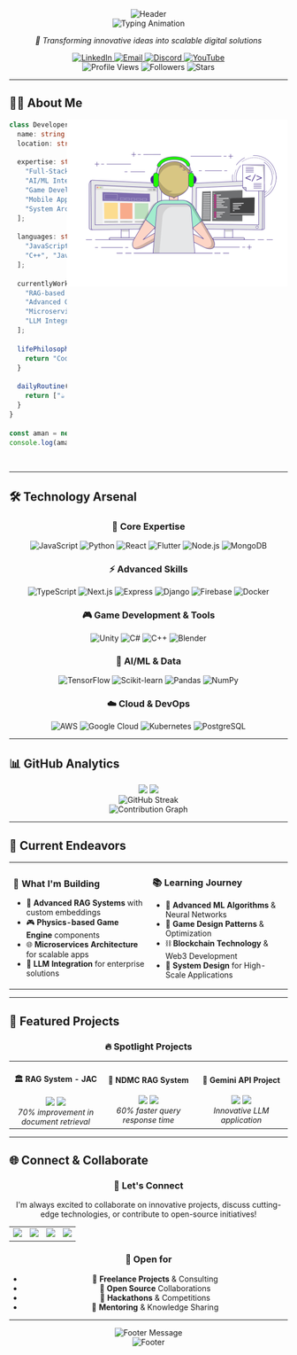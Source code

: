<div align="center">
  <img src="https://capsule-render.vercel.app/api?type=waving&color=0:667eea,100:764ba2&height=300&section=header&text=Amanpreet%20Singh&fontSize=90&fontAlign=50&fontAlignY=35&desc=Full-Stack%20Developer%20%7C%20AI%20Enthusiast%20%7C%20Game%20Developer&descAlign=50&descAlignY=55&animation=fadeIn&fontColor=FFFFFF" alt="Header" />
</div>

<div align="center">
  <img src="https://readme-typing-svg.herokuapp.com/?lines=Welcome+to+my+digital+playground!+🚀;Full-Stack+Developer;AI+%26+ML+Integration+Specialist;Game+Development+Enthusiast;Open+Source+Contributor&font=Fira%20Code&center=true&width=800&height=50&duration=4000&pause=1000&color=667eea&size=22" alt="Typing Animation" />
</div>

<p align="center">
  <em>🎯 Transforming innovative ideas into scalable digital solutions</em>
</p>

<div align="center">
  <a href="https://linkedin.com/in/amanpreet-singh-9a1929211" target="_blank">
    <img src="https://img.shields.io/badge/LinkedIn-0077B5?style=for-the-badge&logo=linkedin&logoColor=white&labelColor=0077B5" alt="LinkedIn"/>
  </a>
  <a href="mailto:amanpreetsinghjhiwant@outlook.com">
    <img src="https://img.shields.io/badge/Email-D14836?style=for-the-badge&logo=gmail&logoColor=white&labelColor=D14836" alt="Email"/>
  </a>
  <a href="https://discord.com/users/phibi2662" target="_blank">
    <img src="https://img.shields.io/badge/Discord-7289DA?style=for-the-badge&logo=discord&logoColor=white&labelColor=7289DA" alt="Discord"/>
  </a>
  <a href="https://youtube.com/@beard-hv5qj" target="_blank">
    <img src="https://img.shields.io/badge/YouTube-FF0000?style=for-the-badge&logo=youtube&logoColor=white&labelColor=FF0000" alt="YouTube"/>
  </a>
</div>

<div align="center">
  <img src="https://komarev.com/ghpvc/?username=Amanbig&style=for-the-badge&color=667eea&labelColor=1a1a2e" alt="Profile Views">
  <img src="https://img.shields.io/github/followers/Amanbig?style=for-the-badge&color=667eea&labelColor=1a1a2e&logo=github" alt="Followers">
  <img src="https://img.shields.io/github/stars/Amanbig?style=for-the-badge&color=667eea&labelColor=1a1a2e&logo=github" alt="Stars">
</div>

---

## 🧑‍💻 About Me

<img align="right" alt="Coding" width="400" src="https://raw.githubusercontent.com/devSouvik/devSouvik/master/gif3.gif">

```typescript
class Developer {
  name: string = "Amanpreet Singh";
  location: string = "India 🇮🇳";
  
  expertise: string[] = [
    "Full-Stack Development",
    "AI/ML Integration", 
    "Game Development",
    "Mobile App Development",
    "System Architecture"
  ];
  
  languages: string[] = [
    "JavaScript", "TypeScript", "Python", 
    "C++", "Java", "Dart", "C#"
  ];
  
  currentlyWorking: string[] = [
    "RAG-based Information Systems",
    "Advanced Game Physics",
    "Microservices Architecture",
    "LLM Integration Projects"
  ];
  
  lifePhilosophy(): string {
    return "Code with passion, learn continuously, innovate fearlessly! 💫";
  }
  
  dailyRoutine(): string[] {
    return ["☕ Coffee", "💻 Code", "🤔 Debug", "📚 Learn", "🔄 Repeat"];
  }
}

const aman = new Developer();
console.log(aman.lifePhilosophy());
```

<br clear="right"/>

---

## 🛠️ Technology Arsenal

<div align="center">

### 🚀 Core Expertise
<p>
  <img src="https://img.shields.io/badge/JavaScript-F7DF1E?style=for-the-badge&logo=javascript&logoColor=black" alt="JavaScript"/>
  <img src="https://img.shields.io/badge/Python-3776AB?style=for-the-badge&logo=python&logoColor=white" alt="Python"/>
  <img src="https://img.shields.io/badge/React-61DAFB?style=for-the-badge&logo=react&logoColor=black" alt="React"/>
  <img src="https://img.shields.io/badge/Flutter-02569B?style=for-the-badge&logo=flutter&logoColor=white" alt="Flutter"/>
  <img src="https://img.shields.io/badge/Node.js-339933?style=for-the-badge&logo=nodedotjs&logoColor=white" alt="Node.js"/>
  <img src="https://img.shields.io/badge/MongoDB-47A248?style=for-the-badge&logo=mongodb&logoColor=white" alt="MongoDB"/>
</p>

### ⚡ Advanced Skills
<p>
  <img src="https://img.shields.io/badge/TypeScript-3178C6?style=for-the-badge&logo=typescript&logoColor=white" alt="TypeScript"/>
  <img src="https://img.shields.io/badge/Next.js-000000?style=for-the-badge&logo=nextdotjs&logoColor=white" alt="Next.js"/>
  <img src="https://img.shields.io/badge/Express.js-000000?style=for-the-badge&logo=express&logoColor=white" alt="Express"/>
  <img src="https://img.shields.io/badge/Django-092E20?style=for-the-badge&logo=django&logoColor=white" alt="Django"/>
  <img src="https://img.shields.io/badge/Firebase-FFCA28?style=for-the-badge&logo=firebase&logoColor=black" alt="Firebase"/>
  <img src="https://img.shields.io/badge/Docker-2496ED?style=for-the-badge&logo=docker&logoColor=white" alt="Docker"/>
</p>

### 🎮 Game Development & Tools
<p>
  <img src="https://img.shields.io/badge/Unity-000000?style=for-the-badge&logo=unity&logoColor=white" alt="Unity"/>
  <img src="https://img.shields.io/badge/C%23-239120?style=for-the-badge&logo=c-sharp&logoColor=white" alt="C#"/>
  <img src="https://img.shields.io/badge/C++-00599C?style=for-the-badge&logo=c%2B%2B&logoColor=white" alt="C++"/>
  <img src="https://img.shields.io/badge/Blender-F5792A?style=for-the-badge&logo=blender&logoColor=white" alt="Blender"/>
</p>

### 🤖 AI/ML & Data
<p>
  <img src="https://img.shields.io/badge/TensorFlow-FF6F00?style=for-the-badge&logo=tensorflow&logoColor=white" alt="TensorFlow"/>
  <img src="https://img.shields.io/badge/scikit--learn-F7931E?style=for-the-badge&logo=scikit-learn&logoColor=white" alt="Scikit-learn"/>
  <img src="https://img.shields.io/badge/Pandas-150458?style=for-the-badge&logo=pandas&logoColor=white" alt="Pandas"/>
  <img src="https://img.shields.io/badge/NumPy-013243?style=for-the-badge&logo=numpy&logoColor=white" alt="NumPy"/>
</p>

### ☁️ Cloud & DevOps
<p>
  <img src="https://img.shields.io/badge/AWS-232F3E?style=for-the-badge&logo=amazon-aws&logoColor=white" alt="AWS"/>
  <img src="https://img.shields.io/badge/Google_Cloud-4285F4?style=for-the-badge&logo=google-cloud&logoColor=white" alt="Google Cloud"/>
  <img src="https://img.shields.io/badge/Kubernetes-326CE5?style=for-the-badge&logo=kubernetes&logoColor=white" alt="Kubernetes"/>
  <img src="https://img.shields.io/badge/PostgreSQL-336791?style=for-the-badge&logo=postgresql&logoColor=white" alt="PostgreSQL"/>
</p>

</div>

---

## 📊 GitHub Analytics

<div align="center">
  <img height="180em" src="https://github-readme-stats.vercel.app/api?username=Amanbig&show_icons=true&theme=radical&include_all_commits=true&count_private=true&border_radius=10&bg_color=0d1117&title_color=667eea&icon_color=667eea&text_color=ffffff&border_color=667eea"/>
  <img height="180em" src="https://github-readme-stats.vercel.app/api/top-langs/?username=Amanbig&layout=compact&langs_count=10&theme=radical&border_radius=10&bg_color=0d1117&title_color=667eea&text_color=ffffff&border_color=667eea"/>
</div>

<div align="center">
  <img src="https://github-readme-streak-stats.herokuapp.com/?user=Amanbig&theme=radical&border_radius=10&background=0d1117&stroke=667eea&ring=667eea&fire=ffb347&currStreakLabel=ffffff&sideLabels=ffffff&currStreakNum=667eea&sideNums=667eea&dates=ffffff" alt="GitHub Streak"/>
</div>

<div align="center">
  <img src="https://github-readme-activity-graph.vercel.app/graph?username=Amanbig&bg_color=0d1117&color=667eea&line=667eea&point=ffb347&area=true&hide_border=true" alt="Contribution Graph"/>
</div>

---

## 🌱 Current Endeavors

<table align="center">
<tr>
<td width="50%">

### 🔭 What I'm Building
- 🤖 **Advanced RAG Systems** with custom embeddings
- 🎮 **Physics-based Game Engine** components
- 🌐 **Microservices Architecture** for scalable apps
- 🧠 **LLM Integration** for enterprise solutions

</td>
<td width="50%">

### 📚 Learning Journey
- 🦾 **Advanced ML Algorithms** & Neural Networks
- 🎯 **Game Design Patterns** & Optimization
- ⛓️ **Blockchain Technology** & Web3 Development
- 🚀 **System Design** for High-Scale Applications

</td>
</tr>
</table>

---

## 💼 Featured Projects

<div align="center">

### 🔥 Spotlight Projects

<table>
<tr>
<td align="center" width="33%">
<h4>🏛️ RAG System - JAC</h4>
<img src="https://img.shields.io/badge/Python-3776AB?style=flat-square&logo=python&logoColor=white"/>
<img src="https://img.shields.io/badge/LangChain-121212?style=flat-square&logo=chainlink&logoColor=white"/>
<br><em>70% improvement in document retrieval</em>
</td>

<td align="center" width="33%">
<h4>🏢 NDMC RAG System</h4>
<img src="https://img.shields.io/badge/FastAPI-009688?style=flat-square&logo=fastapi&logoColor=white"/>
<img src="https://img.shields.io/badge/PostgreSQL-336791?style=flat-square&logo=postgresql&logoColor=white"/>
<br><em>60% faster query response time</em>
</td>

<td align="center" width="33%">
<h4>🤖 Gemini API Project</h4>
<img src="https://img.shields.io/badge/React-61DAFB?style=flat-square&logo=react&logoColor=black"/>
<img src="https://img.shields.io/badge/Google_AI-4285F4?style=flat-square&logo=google&logoColor=white"/>
<br><em>Innovative LLM application</em>
</td>
</tr>
</table>

</div>

---

## 🌐 Connect & Collaborate

<div align="center">

### 💬 Let's Connect
<p>I'm always excited to collaborate on innovative projects, discuss cutting-edge technologies, or contribute to open-source initiatives!</p>

<table>
<tr>
<td align="center">
<a href="https://www.hackerrank.com/co21308" target="_blank">
<img src="https://img.shields.io/badge/-HackerRank-2EC866?style=for-the-badge&logo=HackerRank&logoColor=white"/>
</a>
</td>
<td align="center">
<a href="https://www.leetcode.com/co21308" target="_blank">
<img src="https://img.shields.io/badge/-LeetCode-FFA116?style=for-the-badge&logo=LeetCode&logoColor=black"/>
</a>
</td>
<td align="center">
<a href="https://kaggle.com/amanu1234" target="_blank">
<img src="https://img.shields.io/badge/Kaggle-20BEFF?style=for-the-badge&logo=kaggle&logoColor=white"/>
</a>
</td>
<td align="center">
<a href="https://dev.to/amanpreet_singh_d2ff9c5b5" target="_blank">
<img src="https://img.shields.io/badge/Dev.to-0A0A0A?style=for-the-badge&logo=devdotto&logoColor=white"/>
</a>
</td>
</tr>
</table>

### 🤝 Open for
- 💼 **Freelance Projects** & Consulting
- 🤝 **Open Source** Collaborations  
- 🎯 **Hackathons** & Competitions
- 💬 **Mentoring** & Knowledge Sharing

</div>

---

<div align="center">
  <img src="https://readme-typing-svg.herokuapp.com/?lines=Thanks+for+visiting+my+profile!+⭐;Let's+build+the+future+together!+🚀;Happy+Coding!+💻&font=Fira%20Code&center=true&width=600&height=50&duration=4000&pause=1000&color=667eea&size=18" alt="Footer Message" />
</div>

<div align="center">
  <img src="https://capsule-render.vercel.app/api?type=waving&color=0:667eea,100:764ba2&height=120&section=footer&animation=fadeIn" alt="Footer"/>
</div>
